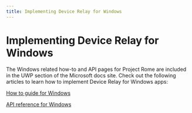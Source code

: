 ```yaml
---
title: Implementing Device Relay for Windows
---
```


# Implementing Device Relay for Windows

The Windows related how-to and API pages for Project Rome are included in the UWP section of the Microsoft docs site. Check out the following articles to learn how to implement Device Relay for Windows apps:

[How to guide for Windows](https://docs.microsoft.com/windows/uwp/launch-resume/connected-apps-and-devices)

[API reference for Windows](https://docs.microsoft.com/uwp/api/Windows.System.RemoteSystems)